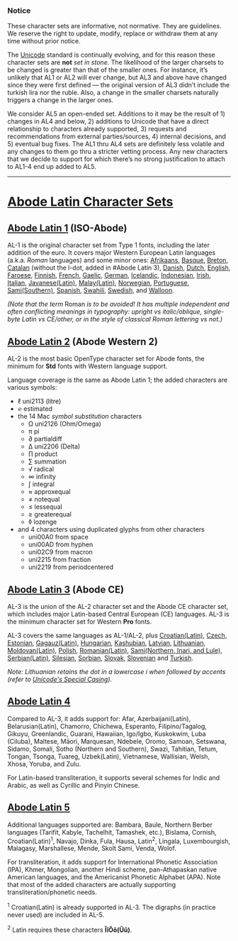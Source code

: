 ### Notice

These character sets are informative, not normative. They are guidelines.
We reserve the right to update, modify, replace or withdraw them at any time without prior notice.

The [Unicode](http://unicode.org/) standard is continually evolving, and for this reason these character sets are **not** *set in stone*.
The likelihood of the larger charsets to be changed is greater than that of the smaller ones.
For instance, it’s unlikely that AL1 or AL2 will ever change, but AL3 and above have changed since they were first defined — the original version of AL3 didn’t include the turkish lira nor the ruble.
Also, a change in the smaller charsets naturally triggers a change in the larger ones.

We consider AL5 an open-ended set. Additions to it may be the result of 1) changes in AL4 and below, 2) additions to Unicode that have a direct relationship to characters already supported, 3) requests and recommendations from external parties/sources, 4) internal decisions, and 5) eventual bug fixes.
The AL1 thru AL4 sets are definitely less volatile and any changes to them go thru a stricter vetting process. Any new characters that we decide to support for which there’s no strong justification to attach to AL1-4 end up added to AL5.

---

# [Abode Latin Character Sets](http://davelab6.github.io/abode-latin-charsets)

## [Abode Latin 1](http://davelab6.github.io/abode-latin-charsets/abode-latin-1.html) (ISO-Abode)

AL-1 is the original character set from Type 1 fonts, including the later addition of the euro. It covers major Western European Latin languages (a.k.a. *Roman* languages) and some minor ones: [Afrikaans](http://en.wikipedia.org/wiki/Afrikaans_language), [Basque](http://en.wikipedia.org/wiki/Basque_language), [Breton](http://en.wikipedia.org/wiki/Breton_language), [Catalan](http://en.wikipedia.org/wiki/Catalan_language) (without the l-dot, added in #Abode Latin 3), [Danish](http://en.wikipedia.org/wiki/Danish_language), [Dutch](http://en.wikipedia.org/wiki/Dutch_language), [English](http://en.wikipedia.org/wiki/English_language), [Faroese](http://en.wikipedia.org/wiki/Faroese_language), [Finnish](http://en.wikipedia.org/wiki/Finnish_language), [French](http://en.wikipedia.org/wiki/French_language), [Gaelic](http://en.wikipedia.org/wiki/Scottish_Gaelic), [German](http://en.wikipedia.org/wiki/German_language), [Icelandic](http://en.wikipedia.org/wiki/Icelandic_language), [Indonesian](http://en.wikipedia.org/wiki/Indonesian_language), [Irish](http://en.wikipedia.org/wiki/Irish_language), [Italian](http://en.wikipedia.org/wiki/Italian_language), [Javanese(Latin)](http://en.wikipedia.org/wiki/Javanese_language), [Malay(Latin)](http://en.wikipedia.org/wiki/Malay_language), [Norwegian](http://en.wikipedia.org/wiki/Norwegian_language), [Portuguese](http://en.wikipedia.org/wiki/Portuguese_language), [Sami(Southern)](http://en.wikipedia.org/wiki/Sami_languages), [Spanish](http://en.wikipedia.org/wiki/Spanish_language), [Swahili](http://en.wikipedia.org/wiki/Swahili_language), [Swedish](http://en.wikipedia.org/wiki/Swedish_language), and [Walloon](http://en.wikipedia.org/wiki/Walloon_language).

*(Note that the term* Roman *is to be avoided! It has multiple independent and often conflicting meanings in typography: upright vs italic/oblique, single-byte Latin vs CE/other, or in the style of classical Roman lettering vs not.)*


## [Abode Latin 2](http://davelab6.github.io/abode-latin-charsets/abode-latin-2.html) (Abode Western 2)

AL-2 is the most basic OpenType character set for Abode fonts, the minimum for **Std** fonts with Western language support.

Language coverage is the same as Abode Latin 1; the added characters are various symbols:

* ℓ uni2113 (litre)
* ℮ estimated
* the 14 Mac *symbol substitution* characters
	* Ω uni2126 (Ohm/Omega)
	* π pi
	* ∂ partialdiff
	* ∆ uni2206 (Delta)
	* ∏ product
	* ∑ summation
	* √ radical
	* ∞ infinity
	* ∫ integral
	* ≈ approxequal
	* ≠ notequal
	* ≤ lessequal
	* ≥ greaterequal
	* ◊ lozenge
* and 4 characters using duplicated glyphs from other characters
	* uni00A0 from space
	* uni00AD from hyphen
	* uni02C9 from macron
	* uni2215 from fraction
	* uni2219 from periodcentered


## [Abode Latin 3](http://davelab6.github.io/abode-latin-charsets/abode-latin-3.html) (Abode CE)

AL-3 is the union of the AL-2 character set and the Abode CE character set, which includes major Latin-based Central European (CE) languages. AL-3 is the minimum character set for Western **Pro** fonts.

AL-3 covers the same languages as AL-1/AL-2, plus [Croatian(Latin)](http://en.wikipedia.org/wiki/Croatian_language), [Czech](http://en.wikipedia.org/wiki/Czech_language), [Estonian](http://en.wikipedia.org/wiki/Estonian_language), [Gagauz(Latin)](http://en.wikipedia.org/wiki/Gagauz_language), [Hungarian](http://en.wikipedia.org/wiki/Hungarian_language), [Kashubian](http://en.wikipedia.org/wiki/Kashubian_language), [Latvian](http://en.wikipedia.org/wiki/Latvian_language), [Lithuanian](http://en.wikipedia.org/wiki/Lithuanian_language), [Moldovan(Latin)](http://en.wikipedia.org/wiki/Moldovan_language), [Polish](http://en.wikipedia.org/wiki/Polish_language), [Romanian(Latin)](http://en.wikipedia.org/wiki/Romanian_alphabet), [Sami(Northern, Inari, and Lule)](http://en.wikipedia.org/wiki/Sami_languages), [Serbian(Latin)](http://en.wikipedia.org/wiki/Serbian_Latin_alphabet), [Silesian](http://en.wikipedia.org/wiki/Silesian_language), [Sorbian](http://en.wikipedia.org/wiki/Sorbian_language), [Slovak](http://en.wikipedia.org/wiki/Slovak_language), [Slovenian](http://en.wikipedia.org/wiki/Slovenian_language) and [Turkish](http://en.wikipedia.org/wiki/Turkish_alphabet).

*Note: Lithuanian retains the dot in a lowercase i when followed by accents (refer to [Unicode's Special Casing](http://www.unicode.org/Public/UNIDATA/SpecialCasing.txt)).*


## [Abode Latin 4](http://davelab6.github.io/abode-latin-charsets/abode-latin-4.html)

Compared to AL-3, it adds support for: Afar, Azerbaijani(Latin), Belarusian(Latin), Chamorro, Chichewa, Esperanto, Filipino/Tagalog, Gikuyu, Greenlandic, Guarani, Hawaiian, Igo/Igbo, Kuskokwim, Luba (Ciluba), Maltese, Māori, Marquesan, Ndebele, Oromo, Samoan, Setswana, Sidamo, Somali, Sotho (Northern and Southern), Swazi, Tahitian, Tetum, Tongan, Tsonga, Tuareg, Uzbek(Latin), Vietnamese, Wallisian, Welsh, Xhosa, Yoruba, and Zulu.

For Latin-based transliteration, it supports several schemes for Indic and Arabic, as well as Cyrillic and Pinyin Chinese.


## [Abode Latin 5](http://davelab6.github.io/abode-latin-charsets/abode-latin-5.html)

Additional languages supported are: Bambara, Baule, Northern Berber languages (Tarifit, Kabyle, Tachelhit, Tamashek, etc.), Bislama, Cornish, Croatian(Latin)<sup>1</sup>, Navajo, Dinka, Fula, Hausa, Latin<sup>2</sup>, Lingala, Luxembourgish, Malagasy, Marshallese, Mende, Skolt Sami, Venda, Wolof.

For transliteration, it adds support for International Phonetic Association (IPA), Khmer, Mongolian, another Hindi scheme, pan-Athapaskan native American languages, and the Americanist Phonetic Alphabet (APA). Note that most of the added characters are actually supporting transliteration/phonetic needs.

<sup>1</sup> Croatian(Latin) is already supported in AL-3. The digraphs (in practice never used) are included in AL-5.

<sup>2</sup> Latin requires these characters **ĬĭŎŏ(Ŭŭ)**.
